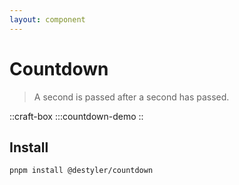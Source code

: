 ```yaml
---
layout: component
---
```


# Countdown

> A second is passed after a second has passed.

::craft-box
:::countdown-demo
::

## Install

```bash
pnpm install @destyler/countdown
```
